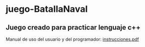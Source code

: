 # juego-BatallaNaval

## Juego creado para practicar lenguaje c++
Manual de uso del usuario y del programador: [instrucciones.pdf](https://github.com/aailum/juego-BatallaNaval/files/8936604/instrucciones.pdf)
